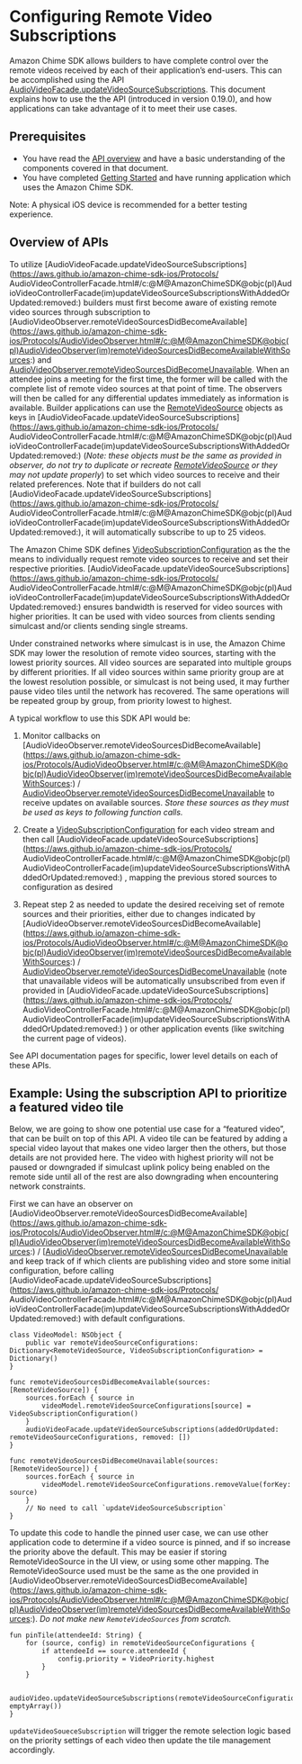 # Configuring Remote Video Subscriptions

Amazon Chime SDK allows builders to have complete control over the remote videos received by each of their application’s end-users. This can be accomplished using the API [AudioVideoFacade.updateVideoSourceSubscriptions](https://aws.github.io/amazon-chime-sdk-ios/Protocols/AudioVideoControllerFacade.html#/c:@M@AmazonChimeSDK@objc(pl)AudioVideoControllerFacade(im)updateVideoSourceSubscriptionsWithAddedOrUpdated:removed:). This document explains how to use the the API (introduced in version 0.19.0), and how applications can take advantage of it to meet their use cases.

## Prerequisites

* You have read the [API overview](https://github.com/aws/amazon-chime-sdk-ios/blob/master/guides/api_overview.md) and have a basic understanding of the components covered in that document.
* You have completed [Getting Started](https://github.com/aws/amazon-chime-sdk-ios/blob/master/guides/getting_started.md) and have running application which uses the Amazon Chime SDK.

Note: A physical iOS device is recommended for a better testing experience.

## Overview of APIs

To utilize [AudioVideoFacade.updateVideoSourceSubscriptions](https://aws.github.io/amazon-chime-sdk-ios/Protocols/
AudioVideoControllerFacade.html#/c:@M@AmazonChimeSDK@objc(pl)AudioVideoControllerFacade(im)updateVideoSourceSubscriptionsWithAddedOrUpdated:removed:)
builders must first become aware of existing remote video sources through subscription to [AudioVideoObserver.remoteVideoSourcesDidBecomeAvailable]
(https://aws.github.io/amazon-chime-sdk-ios/Protocols/AudioVideoObserver.html#/c:@M@AmazonChimeSDK@objc(pl)AudioVideoObserver(im)remoteVideoSourcesDidBecomeAvailableWithSources:) and 
[AudioVideoObserver.remoteVideoSourcesDidBecomeUnavailable](https://aws.github.io/amazon-chime-sdk-ios/Protocols/AudioVideoObserver.html#/c:@M@AmazonChimeSDK@objc(pl)AudioVideoObserver(im)remoteVideoSourcesDidBecomeUnavailableWithSources:). 
When an attendee joins a meeting for the first time, the former will be called with the complete list of remote video sources at that point of time. 
The observers will then be called for any differential updates immediately as information is available. 
Builder applications can use the [RemoteVideoSource](https://aws.github.io/amazon-chime-sdk-ios/Classes/RemoteVideoSource.html) objects as keys in 
[AudioVideoFacade.updateVideoSourceSubscriptions](https://aws.github.io/amazon-chime-sdk-ios/Protocols/
AudioVideoControllerFacade.html#/c:@M@AmazonChimeSDK@objc(pl)AudioVideoControllerFacade(im)updateVideoSourceSubscriptionsWithAddedOrUpdated:removed:) 
(*Note: these objects must be the same as provided in observer, do not try to duplicate or recreate* *[RemoteVideoSource](https://aws.github.io/amazon-chime-sdk-ios/Classes/RemoteVideoSource.html)* *or they may 
not update properly*) to set which video sources to receive and their related preferences. 
Note that if builders do not call [AudioVideoFacade.updateVideoSourceSubscriptions](https://aws.github.io/amazon-chime-sdk-ios/Protocols/
AudioVideoControllerFacade.html#/c:@M@AmazonChimeSDK@objc(pl)AudioVideoControllerFacade(im)updateVideoSourceSubscriptionsWithAddedOrUpdated:removed:), 
it will automatically subscribe to up to 25 videos.

The Amazon Chime SDK defines [VideoSubscriptionConfiguration](https://aws.github.io/amazon-chime-sdk-ios/Classes/VideoSubscriptionConfiguration.html) as the the means to individually request remote video sources to receive and set their respective priorities. [AudioVideoFacade.updateVideoSourceSubscriptions](https://aws.github.io/amazon-chime-sdk-ios/Protocols/
AudioVideoControllerFacade.html#/c:@M@AmazonChimeSDK@objc(pl)AudioVideoControllerFacade(im)updateVideoSourceSubscriptionsWithAddedOrUpdated:removed:) ensures bandwidth is reserved for video sources with higher priorities. It can be used with video sources from clients sending simulcast and/or clients sending single streams.

Under constrained networks where simulcast is in use, the Amazon Chime SDK may lower the resolution of remote video sources, starting with the lowest priority sources. All video sources are separated into multiple groups by different priorities. If all video sources within same priority group are at the lowest resolution possible, or simulcast is not being used, it may further pause video tiles until the network has recovered. The same operations will be repeated group by group, from priority lowest to highest.

A typical workflow to use this SDK API would be:

1. Monitor callbacks on [AudioVideoObserver.remoteVideoSourcesDidBecomeAvailable]
(https://aws.github.io/amazon-chime-sdk-ios/Protocols/AudioVideoObserver.html#/c:@M@AmazonChimeSDK@objc(pl)AudioVideoObserver(im)remoteVideoSourcesDidBecomeAvailableWithSources:) / [AudioVideoObserver.remoteVideoSourcesDidBecomeUnavailable](https://aws.github.io/amazon-chime-sdk-ios/Protocols/AudioVideoObserver.html#/c:@M@AmazonChimeSDK@objc(pl)AudioVideoObserver(im)remoteVideoSourcesDidBecomeUnavailableWithSources:) to receive updates on available sources. *Store these sources as they must be used as keys to following function calls.*
2. Create a [VideoSubscriptionConfiguration](https://aws.github.io/amazon-chime-sdk-ios/Classes/VideoSubscriptionConfiguration.html) for each video stream and then call [AudioVideoFacade.updateVideoSourceSubscriptions](https://aws.github.io/amazon-chime-sdk-ios/Protocols/
AudioVideoControllerFacade.html#/c:@M@AmazonChimeSDK@objc(pl)AudioVideoControllerFacade(im)updateVideoSourceSubscriptionsWithAddedOrUpdated:removed:) , mapping the previous stored sources to configuration as desired
    
3. Repeat step 2 as needed to update the desired receiving set of remote sources and their priorities, either due to changes indicated by [AudioVideoObserver.remoteVideoSourcesDidBecomeAvailable]
(https://aws.github.io/amazon-chime-sdk-ios/Protocols/AudioVideoObserver.html#/c:@M@AmazonChimeSDK@objc(pl)AudioVideoObserver(im)remoteVideoSourcesDidBecomeAvailableWithSources:) / [AudioVideoObserver.remoteVideoSourcesDidBecomeUnavailable](https://aws.github.io/amazon-chime-sdk-ios/Protocols/AudioVideoObserver.html#/c:@M@AmazonChimeSDK@objc(pl)AudioVideoObserver(im)remoteVideoSourcesDidBecomeUnavailableWithSources:) (note that unavailable videos will be automatically unsubscribed from even if provided in [AudioVideoFacade.updateVideoSourceSubscriptions](https://aws.github.io/amazon-chime-sdk-ios/Protocols/
AudioVideoControllerFacade.html#/c:@M@AmazonChimeSDK@objc(pl)AudioVideoControllerFacade(im)updateVideoSourceSubscriptionsWithAddedOrUpdated:removed:) ) or other application events (like switching the current page of videos).

See API documentation pages for specific, lower level details on each of these APIs.

## Example: Using the subscription API to prioritize a featured video tile

Below, we are going to show one potential use case for a “featured video”, that can be built on top of this API. A video tile can be featured by adding a special video layout that makes one video larger then the others, but those details are not provided here. The video with highest priority will not be paused or downgraded if simulcast uplink policy being enabled on the remote side until all of the rest are also downgrading when encountering network constraints.

First we can have an observer on [AudioVideoObserver.remoteVideoSourcesDidBecomeAvailable]
(https://aws.github.io/amazon-chime-sdk-ios/Protocols/AudioVideoObserver.html#/c:@M@AmazonChimeSDK@objc(pl)AudioVideoObserver(im)remoteVideoSourcesDidBecomeAvailableWithSources:) / [[AudioVideoObserver.remoteVideoSourcesDidBecomeUnavailable](https://aws.github.io/amazon-chime-sdk-ios/Protocols/AudioVideoObserver.html#/c:@M@AmazonChimeSDK@objc(pl)AudioVideoObserver(im)remoteVideoSourcesDidBecomeUnavailableWithSources:) and keep track of if which clients are publishing video and store some initial configuration, before calling [AudioVideoFacade.updateVideoSourceSubscriptions](https://aws.github.io/amazon-chime-sdk-ios/Protocols/
AudioVideoControllerFacade.html#/c:@M@AmazonChimeSDK@objc(pl)AudioVideoControllerFacade(im)updateVideoSourceSubscriptionsWithAddedOrUpdated:removed:) with default configurations.


```
class VideoModel: NSObject {
    public var remoteVideoSourceConfigurations: Dictionary<RemoteVideoSource, VideoSubscriptionConfiguration> = Dictionary()
}

func remoteVideoSourcesDidBecomeAvailable(sources: [RemoteVideoSource]) {
    sources.forEach { source in
        videoModel.remoteVideoSourceConfigurations[source] = VideoSubscriptionConfiguration()
    }
    audioVideoFacade.updateVideoSourceSubscriptions(addedOrUpdated: remoteVideoSourceConfigurations, removed: [])
}

func remoteVideoSourcesDidBecomeUnavailable(sources: [RemoteVideoSource]) {
    sources.forEach { source in
        videoModel.remoteVideoSourceConfigurations.removeValue(forKey: source)
    }
    // No need to call `updateVideoSourceSubscription`
}

```

To update this code to handle the pinned user case, we can use other application code to determine if a video source is pinned, and if so increase the priority above the default. This may be easier if storing RemoteVideoSource in the UI view, or using some other mapping. The RemoteVideoSource used must be the same as the one provided in [AudioVideoObserver.remoteVideoSourcesDidBecomeAvailable]
(https://aws.github.io/amazon-chime-sdk-ios/Protocols/AudioVideoObserver.html#/c:@M@AmazonChimeSDK@objc(pl)AudioVideoObserver(im)remoteVideoSourcesDidBecomeAvailableWithSources:). *Do not make new `RemoteVideoSources` from scratch.* 

```
fun pinTile(attendeeId: String) {
    for (source, config) in remoteVideoSourceConfigurations {
        if attendeeId == source.attendeeId {
            config.priority = VideoPriority.highest
        }
    }
 
    audioVideo.updateVideoSourceSubscriptions(remoteVideoSourceConfigurations, emptyArray())
}

```

`updateVideoSoueceSubscription` will trigger the remote selection logic based on the priority settings of each video then update the tile management accordingly.
